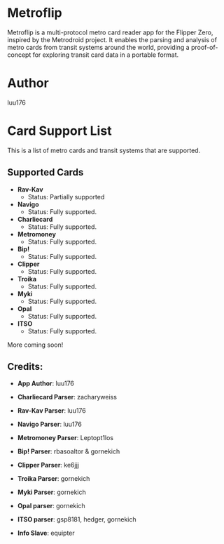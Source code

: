 # Metroflip
Metroflip is a multi-protocol metro card reader app for the Flipper Zero, inspired by the Metrodroid project. It enables the parsing and analysis of metro cards from transit systems around the world, providing a proof-of-concept for exploring transit card data in a portable format.

# Author
luu176

# Card Support List

This is a list of metro cards and transit systems that are supported.

## Supported Cards
- **Rav-Kav**  
  - Status: Partially supported
- **Navigo**  
  - Status: Fully supported.
- **Charliecard**  
  - Status: Fully supported.
- **Metromoney**  
  - Status: Fully supported.
- **Bip!**  
  - Status: Fully supported.
- **Clipper**  
  - Status: Fully supported.
- **Troika**  
  - Status: Fully supported.
- **Myki**  
  - Status: Fully supported.
- **Opal**  
  - Status: Fully supported.
- **ITSO**
  - Status: Fully supported.

More coming soon! 

## Credits:
- **App Author**: luu176
- **Charliecard Parser**: zacharyweiss
- **Rav-Kav Parser**: luu176
- **Navigo Parser**: luu176
- **Metromoney Parser**: Leptopt1los
- **Bip! Parser**: rbasoaltor & gornekich
- **Clipper Parser**: ke6jjj
- **Troika Parser**: gornekich
- **Myki Parser**: gornekich
- **Opal parser**: gornekich
- **ITSO parser**: gsp8181, hedger, gornekich

- **Info Slave**: equipter
